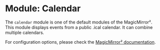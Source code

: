 # Module: Calendar

The `calendar` module is one of the default modules of the MagicMirror².
This module displays events from a public .ical calendar. It can combine multiple calendars.

For configuration options, please check the [MagicMirror² documentation](https://docs.magicmirror.builders/modules/calendar.html).
